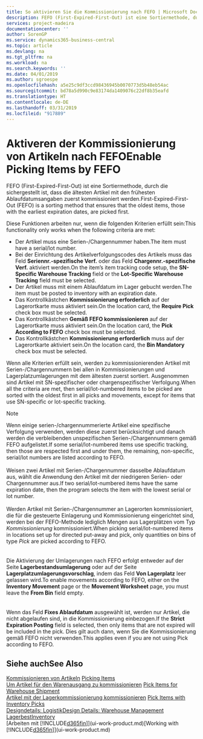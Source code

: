 ```yaml
---
title: So aktivieren Sie die Kommissionierung nach FEFO | Microsoft Docs
description: FEFO (First-Expired-First-Out) ist eine Sortiermethode, durch die sichergestellt ist, dass die ältesten Artikel mit den frühesten Ablaufdatumsangaben zuerst kommissioniert werden.
services: project-madeira
documentationcenter: ''
author: SorenGP
ms.service: dynamics365-business-central
ms.topic: article
ms.devlang: na
ms.tgt_pltfrm: na
ms.workload: na
ms.search.keywords: ''
ms.date: 04/01/2019
ms.author: sgroespe
ms.openlocfilehash: a5e25c9df3ccd98436945b0070773d5b48eb54ac
ms.sourcegitcommit: bd78a5d990c9e83174da1409076c22df8b35eafd
ms.translationtype: HT
ms.contentlocale: de-DE
ms.lasthandoff: 03/31/2019
ms.locfileid: "917889"
---
```

# <a name="enable-picking-items-by-fefo"></a><span data-ttu-id="64594-103">Aktiveren der Kommissionierung von Artikeln nach FEFO</span><span class="sxs-lookup"><span data-stu-id="64594-103">Enable Picking Items by FEFO</span></span>
<span data-ttu-id="64594-104">FEFO (First-Expired-First-Out) ist eine Sortiermethode, durch die sichergestellt ist, dass die ältesten Artikel mit den frühesten Ablaufdatumsangaben zuerst kommissioniert werden.</span><span class="sxs-lookup"><span data-stu-id="64594-104">First-Expired-First-Out (FEFO) is a sorting method that ensures that the oldest items, those with the earliest expiration dates, are picked first.</span></span>  

 <span data-ttu-id="64594-105">Diese Funktionen arbeiten nur, wenn die folgenden Kriterien erfüllt sein:</span><span class="sxs-lookup"><span data-stu-id="64594-105">This functionality only works when the following criteria are met:</span></span>  

-   <span data-ttu-id="64594-106">Der Artikel muss eine Serien-/Chargennummer haben.</span><span class="sxs-lookup"><span data-stu-id="64594-106">The item must have a serial/lot number.</span></span>  
-   <span data-ttu-id="64594-107">Bei der Einrichtung des Artikelverfolgungscodes des Artikels muss das Feld **Seriennr.-spezifische Verf.** oder das Feld **Chargennr.-spezifische Verf.** aktiviert werden.</span><span class="sxs-lookup"><span data-stu-id="64594-107">On the item’s item tracking code setup, the **SN-Specific Warehouse Tracking** field or the **Lot-Specific Warehouse Tracking** field must be selected.</span></span>  
-   <span data-ttu-id="64594-108">Der Artikel muss mit einem Ablaufdatum im Lager gebucht werden.</span><span class="sxs-lookup"><span data-stu-id="64594-108">The item must be posted to inventory with an expiration date.</span></span>  
-   <span data-ttu-id="64594-109">Das Kontrollkästchen **Kommissionierung erforderlich** auf der Lagerortkarte muss aktiviert sein.</span><span class="sxs-lookup"><span data-stu-id="64594-109">On the location card, the **Require Pick** check box must be selected.</span></span>  
-   <span data-ttu-id="64594-110">Das Kontrollkästchen **Gemäß FEFO kommissionieren** auf der Lagerortkarte muss aktiviert sein.</span><span class="sxs-lookup"><span data-stu-id="64594-110">On the location card, the **Pick According to FEFO** check box must be selected.</span></span>  
-   <span data-ttu-id="64594-111">Das Kontrollkästchen **Kommissionierung erforderlich** muss auf der Lagerortkarte aktiviert sein.</span><span class="sxs-lookup"><span data-stu-id="64594-111">On the location card, the **Bin Mandatory** check box must be selected.</span></span>  

 <span data-ttu-id="64594-112">Wenn alle Kriterien erfüllt sein, werden zu kommissionierenden Artikel mit Serien-/Chargennummern bei allen in Kommissionierungen und Lagerplatzumlagerungen mit dem ältesten zuerst sortiert. Ausgenommen sind Artikel mit SN-spezifischer oder chargenspezifischer Verfolgung.</span><span class="sxs-lookup"><span data-stu-id="64594-112">When all the criteria are met, then serial/lot-numbered items to be picked are sorted with the oldest first in all picks and movements, except for items that use SN-specific or lot-specific tracking.</span></span>  

> [!NOTE]  
> <span data-ttu-id="64594-113">Wenn einige serien-/chargennummerierte Artikel eine spezifische Verfolgung verwenden, werden diese zuerst berücksichtigt und danach werden die verbleibenden unspezifischen Serien-/Chargennummern gemäß FEFO aufgelistet.</span><span class="sxs-lookup"><span data-stu-id="64594-113">If some serial/lot-numbered items use specific tracking, then those are respected first and under them, the remaining, non-specific, serial/lot numbers are listed according to FEFO.</span></span>
<br /><br />
<span data-ttu-id="64594-114">Weisen zwei Artikel mit Serien-/Chargennummer dasselbe Ablaufdatum aus, wählt die Anwendung den Artikel mit der niedrigeren Serien- oder Chargennummer aus.</span><span class="sxs-lookup"><span data-stu-id="64594-114">If two serial/lot-numbered items have the same expiration date, then the program selects the item with the lowest serial or lot number.</span></span>
<br /><br />
<span data-ttu-id="64594-115">Werden Artikel mit Serien-/Chargennummer an Lagerorten kommissioniert, die für die gesteuerte Einlagerung und Kommissionierung eingerichtet sind, werden bei der FEFO-Methode lediglich Mengen aus Lagerplätzen vom Typ *Kommissionierung* kommissioniert.</span><span class="sxs-lookup"><span data-stu-id="64594-115">When picking serial/lot-numbered items in locations set up for directed put-away and pick, only quantities on bins of type *Pick* are picked according to FEFO.</span></span>  
<br /><br />
<span data-ttu-id="64594-116">Die Aktivierung der Umlagerungen nach FEFO erfolgt entweder auf der Seite **Lagerbestandsumlagerung** oder auf der Seite **Lagerplatzumlagerungsvorschlag**, indem das Feld **Von Lagerplatz** leer gelassen wird.</span><span class="sxs-lookup"><span data-stu-id="64594-116">To enable movements according to FEFO, either on the **Inventory Movement** page or the **Movement Worksheet** page, you must leave the **From Bin** field empty.</span></span>  
<br /><br />
<span data-ttu-id="64594-117">Wenn das Feld **Fixes Ablaufdatum** ausgewählt ist, werden nur Artikel, die nicht abgelaufen sind, in die Kommissionierung einbezogen.</span><span class="sxs-lookup"><span data-stu-id="64594-117">If the **Strict Expiration Posting** field is selected, then only items that are not expired will be included in the pick.</span></span> <span data-ttu-id="64594-118">Dies gilt auch dann, wenn Sie die Kommissionierung gemäß FEFO nicht verwenden.</span><span class="sxs-lookup"><span data-stu-id="64594-118">This applies even if you are not using Pick according to FEFO.</span></span>

## <a name="see-also"></a><span data-ttu-id="64594-119">Siehe auch</span><span class="sxs-lookup"><span data-stu-id="64594-119">See Also</span></span>  
<span data-ttu-id="64594-120">[Kommissionieren von Artikeln](warehouse-pick-items.md) </span><span class="sxs-lookup"><span data-stu-id="64594-120">[Picking Items](warehouse-pick-items.md) </span></span>  
<span data-ttu-id="64594-121">[Um Artikel für den Warenausgang zu kommissionieren](warehouse-how-to-pick-items-for-warehouse-shipment.md) </span><span class="sxs-lookup"><span data-stu-id="64594-121">[Pick Items for Warehouse Shipment](warehouse-how-to-pick-items-for-warehouse-shipment.md) </span></span>  
<span data-ttu-id="64594-122">[Artikel mit der Lagerkommissionierung kommissionieren](warehouse-how-to-pick-items-with-inventory-picks.md) </span><span class="sxs-lookup"><span data-stu-id="64594-122">[Pick Items with Inventory Picks](warehouse-how-to-pick-items-with-inventory-picks.md) </span></span>  
[<span data-ttu-id="64594-123">Designdetails: Logistik</span><span class="sxs-lookup"><span data-stu-id="64594-123">Design Details: Warehouse Management</span></span>](design-details-warehouse-management.md)  
[<span data-ttu-id="64594-124">Lagerbest</span><span class="sxs-lookup"><span data-stu-id="64594-124">Inventory</span></span>](inventory-manage-inventory.md)  
<span data-ttu-id="64594-125">[Arbeiten mit [!INCLUDE[d365fin](includes/d365fin_md.md)]](ui-work-product.md)</span><span class="sxs-lookup"><span data-stu-id="64594-125">[Working with [!INCLUDE[d365fin](includes/d365fin_md.md)]](ui-work-product.md)</span></span>
